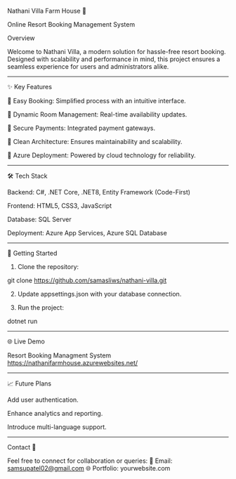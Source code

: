 Nathani Villa Farm House 🏡

Online Resort Booking Management System

Overview

Welcome to Nathani Villa, a modern solution for hassle-free resort booking. Designed with scalability and performance in mind, this project ensures a seamless experience for users and administrators alike.

---

✨ Key Features

🔹 Easy Booking: Simplified process with an intuitive interface.

🔹 Dynamic Room Management: Real-time availability updates.

🔹 Secure Payments: Integrated payment gateways.

🔹 Clean Architecture: Ensures maintainability and scalability.

🔹 Azure Deployment: Powered by cloud technology for reliability.



---

🛠️ Tech Stack

Backend: C#, .NET Core, .NET8, Entity Framework (Code-First)

Frontend: HTML5, CSS3, JavaScript

Database: SQL Server

Deployment: Azure App Services, Azure SQL Database



---

🚀 Getting Started

1. Clone the repository:

git clone https://github.com/samasliws/nathani-villa.git


2. Update appsettings.json with your database connection.


3. Run the project:

dotnet run


---

🌐 Live Demo

Resort Booking Managment System
https://nathanifarmhouse.azurewebsites.net/

---

📈 Future Plans

Add user authentication.

Enhance analytics and reporting.

Introduce multi-language support.



---

Contact 💬

Feel free to connect for collaboration or queries:
📧 Email: samsupatel02@gmail.com
🌐 Portfolio: yourwebsite.com

